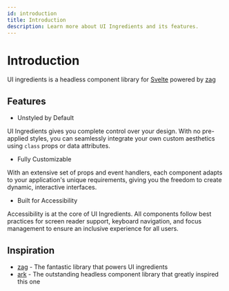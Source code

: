 ```yaml
---
id: introduction
title: Introduction
description: Learn more about UI Ingredients and its features.
---
```


# Introduction

UI ingredients is a headless component library for [Svelte](https://svelte.dev/) powered by [zag](https://zagjs.com/)

## Features

- Unstyled by Default

UI Ingredients gives you complete control over your design. With no pre-applied styles, you can seamlessly integrate your own custom aesthetics using `class` props or data attributes.

- Fully Customizable

With an extensive set of props and event handlers, each component adapts to your application's unique requirements, giving you the freedom to create dynamic, interactive interfaces.

- Built for Accessibility

Accessibility is at the core of UI Ingredients. All components follow best practices for screen reader support, keyboard navigation, and focus management to ensure an inclusive experience for all users.

## Inspiration

- [zag](https://zagjs.com/) - The fantastic library that powers UI ingredients
- [ark](https://ark-ui.com/) - The outstanding headless component library that greatly inspired this one
